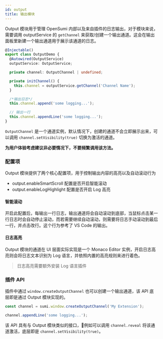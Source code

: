 ```yaml
---
id: output
title: 输出模块
---
```


Output 模块用于管理 OpenSumi 内部以及来自插件的日志输出，对于模块来说，需要调用 outputService 的 `getChannel` 来获取/创建一个输出通道。这会在输出面板里新建一个输出通道用于展示该通道的日志。

```ts
@Injectable()
export class OutputDemo {
  @Autowired(OutputService)
  outputService: OutputService;

  private channel: OutputChannel | undefined;

  private initChannel() {
    this.channel = outputService.getChannel('Channel Name');
  }

  /*输出日志*/
  this.channel.append('some logging...');

  // 输出一行
  this.channel.appendLine('some logging...');
}

```

`OutputChannel` 是一个通道实例，默认情况下，创建的通道不会立即展示出来，可以调用 `channel.setVisibility(true)` 切换为激活的通道。

**为用户体验考虑建议非必要情况下，不要频繁调用该方法。**


### 配置项
Output 模块提供了两个核心配置项，用于控制输出内容的高亮以及自动滚动行为

- output.enableSmartScroll   配置是否开启智能滚动
- output.enableLogHighlight  配置是否开启 Log 高亮

#### 智能滚动
开启此配置后，每输出一行日志，输出通道将会自动滚动到底部，当鼠标点击某一行日志时会自动停止滚动，而若需要继续自动滚动，则需要将日志手动滚动到最后一行，并点击改行。这个行为参考了 VS Code 的输出。

#### 日志高亮
Output 模块的通道在 UI 层面实际实现是一个 Monaco Editor 实例，开启日志高亮则会将日志文本识别为 Log 语言，并依照内置的高亮规则来进行着色。

> 日志高亮需要额外安装 Log 语言插件

### 插件 API

插件中通过 `window.createOutputChannel` 也可以创建一个输出通道，该 API 底层即是通过 Output 模块实现的。

```ts
const channel = sumi.window.createOutputChannel('My Extension');

channel.appendLine('some logging...');
```

该 API 具有与 Output 模块类似的接口，例如可以调用 `channel.reveal` 将该通道激活，底层即是 `channel.setVisibility(true)`。


